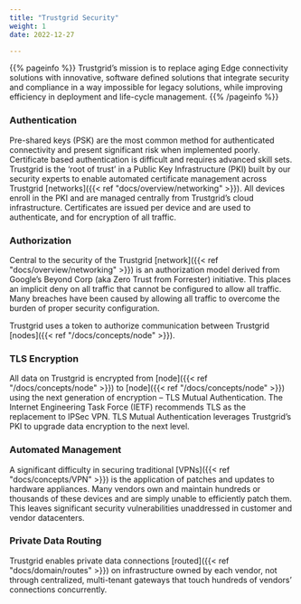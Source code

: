 ```yaml
---
title: "Trustgrid Security"
weight: 1
date: 2022-12-27

---
```

{{% pageinfo %}}
Trustgrid’s mission is to replace aging Edge connectivity solutions with innovative, software defined solutions that integrate security and compliance in a way impossible for legacy solutions, while improving efficiency in deployment and life-cycle management.
{{% /pageinfo %}}

### Authentication

Pre-shared keys (PSK) are the most common method for authenticated connectivity and present significant risk when implemented poorly. Certificate based authentication is difficult and requires advanced skill sets. Trustgrid is the ‘root of trust’ in a Public Key Infrastructure (PKI) built by our security experts to enable automated certificate management across Trustgrid [networks]({{< ref "docs/overview/networking" >}}). All devices enroll in the PKI and are managed centrally from Trustgrid’s cloud infrastructure. Certificates are issued per device and are used to authenticate, and for encryption of all traffic.

### Authorization

Central to the security of the Trustgrid [network]({{< ref "docs/overview/networking" >}}) is an authorization model derived from Google’s Beyond Corp (aka Zero Trust from Forrester) initiative. This places an implicit deny on all traffic that cannot be configured to allow all traffic. Many breaches have been caused by allowing all traffic to overcome the burden of proper security configuration.

Trustgrid uses a token to authorize communication between Trustgrid [nodes]({{< ref "/docs/concepts/node" >}}). 

### TLS Encryption

All data on Trustgrid is encrypted from [node]({{< ref "/docs/concepts/node" >}}) to [node]({{< ref "/docs/concepts/node" >}}) using the next generation of encryption – TLS Mutual Authentication. The Internet Engineering Task Force (IETF) recommends TLS as the replacement to IPSec VPN. TLS Mutual Authentication leverages Trustgrid’s PKI to upgrade data encryption to the next level.

### Automated Management

A significant difficulty in securing traditional [VPNs]({{< ref "docs/concepts/VPN" >}}) is the application of patches and updates to hardware appliances. Many vendors own and maintain hundreds or thousands of these devices and are simply unable to efficiently patch them. This leaves significant security vulnerabilities unaddressed in customer and vendor datacenters.

### Private Data Routing

Trustgrid enables private data connections [routed]({{< ref "docs/domain/routes" >}}) on infrastructure owned by each vendor, not through centralized, multi-tenant gateways that touch hundreds of vendors’ connections concurrently.
